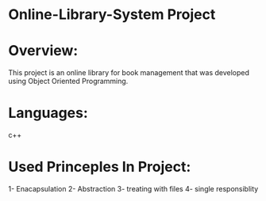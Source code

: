 # Online-Library-System Project

# Overview:
  This project is an online library for book management that 
  was developed using Object Oriented Programming.
# Languages: 
  c++
# Used Princeples In Project:
  1- Enacapsulation
  2- Abstraction
  3- treating with files
  4- single responsiblity
  





